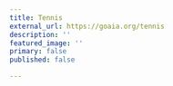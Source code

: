 ```yaml
---
title: Tennis
external_url: https://goaia.org/tennis
description: ''
featured_image: ''
primary: false
published: false

---
```

